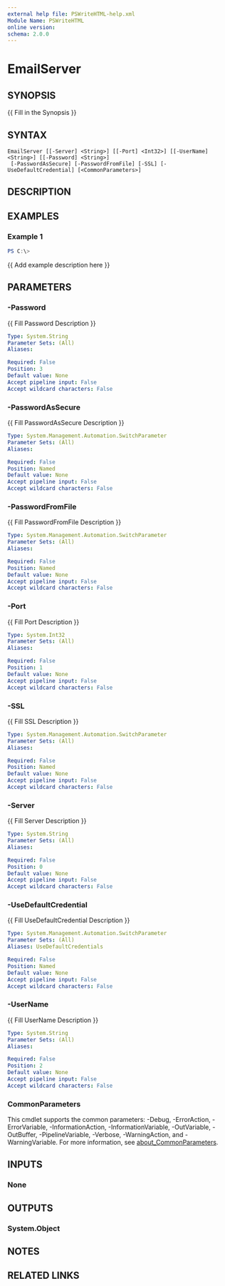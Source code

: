 ```yaml
---
external help file: PSWriteHTML-help.xml
Module Name: PSWriteHTML
online version:
schema: 2.0.0
---
```


# EmailServer

## SYNOPSIS
{{ Fill in the Synopsis }}

## SYNTAX

```
EmailServer [[-Server] <String>] [[-Port] <Int32>] [[-UserName] <String>] [[-Password] <String>]
 [-PasswordAsSecure] [-PasswordFromFile] [-SSL] [-UseDefaultCredential] [<CommonParameters>]
```

## DESCRIPTION


## EXAMPLES

### Example 1
```powershell
PS C:\> 
```

{{ Add example description here }}

## PARAMETERS

### -Password
{{ Fill Password Description }}

```yaml
Type: System.String
Parameter Sets: (All)
Aliases:

Required: False
Position: 3
Default value: None
Accept pipeline input: False
Accept wildcard characters: False
```

### -PasswordAsSecure
{{ Fill PasswordAsSecure Description }}

```yaml
Type: System.Management.Automation.SwitchParameter
Parameter Sets: (All)
Aliases:

Required: False
Position: Named
Default value: None
Accept pipeline input: False
Accept wildcard characters: False
```

### -PasswordFromFile
{{ Fill PasswordFromFile Description }}

```yaml
Type: System.Management.Automation.SwitchParameter
Parameter Sets: (All)
Aliases:

Required: False
Position: Named
Default value: None
Accept pipeline input: False
Accept wildcard characters: False
```

### -Port
{{ Fill Port Description }}

```yaml
Type: System.Int32
Parameter Sets: (All)
Aliases:

Required: False
Position: 1
Default value: None
Accept pipeline input: False
Accept wildcard characters: False
```

### -SSL
{{ Fill SSL Description }}

```yaml
Type: System.Management.Automation.SwitchParameter
Parameter Sets: (All)
Aliases:

Required: False
Position: Named
Default value: None
Accept pipeline input: False
Accept wildcard characters: False
```

### -Server
{{ Fill Server Description }}

```yaml
Type: System.String
Parameter Sets: (All)
Aliases:

Required: False
Position: 0
Default value: None
Accept pipeline input: False
Accept wildcard characters: False
```

### -UseDefaultCredential
{{ Fill UseDefaultCredential Description }}

```yaml
Type: System.Management.Automation.SwitchParameter
Parameter Sets: (All)
Aliases: UseDefaultCredentials

Required: False
Position: Named
Default value: None
Accept pipeline input: False
Accept wildcard characters: False
```

### -UserName
{{ Fill UserName Description }}

```yaml
Type: System.String
Parameter Sets: (All)
Aliases:

Required: False
Position: 2
Default value: None
Accept pipeline input: False
Accept wildcard characters: False
```

### CommonParameters
This cmdlet supports the common parameters: -Debug, -ErrorAction, -ErrorVariable, -InformationAction, -InformationVariable, -OutVariable, -OutBuffer, -PipelineVariable, -Verbose, -WarningAction, and -WarningVariable. For more information, see [about_CommonParameters](http://go.microsoft.com/fwlink/?LinkID=113216).

## INPUTS

### None

## OUTPUTS

### System.Object
## NOTES

## RELATED LINKS
